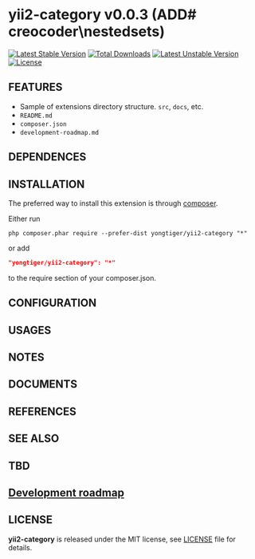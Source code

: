 # yii2-category v0.0.3 (ADD# creocoder\nestedsets)

[![Latest Stable Version](https://poser.pugx.org/yongtiger/yii2-category/v/stable)](https://packagist.org/packages/yongtiger/yii2-category)
[![Total Downloads](https://poser.pugx.org/yongtiger/yii2-category/downloads)](https://packagist.org/packages/yongtiger/yii2-category) 
[![Latest Unstable Version](https://poser.pugx.org/yongtiger/yii2-category/v/unstable)](https://packagist.org/packages/yongtiger/yii2-category)
[![License](https://poser.pugx.org/yongtiger/yii2-category/license)](https://packagist.org/packages/yongtiger/yii2-category)

## FEATURES

* Sample of extensions directory structure. `src`, `docs`, etc.
* `README.md`
* `composer.json`
* `development-roadmap.md`


## DEPENDENCES


## INSTALLATION   

The preferred way to install this extension is through [composer](http://getcomposer.org/download/).

Either run

```
php composer.phar require --prefer-dist yongtiger/yii2-category "*"
```

or add

```json
"yongtiger/yii2-category": "*"
```

to the require section of your composer.json.


## CONFIGURATION


## USAGES


## NOTES


## DOCUMENTS


## REFERENCES


## SEE ALSO


## TBD


## [Development roadmap](docs/development-roadmap.md)


## LICENSE 
**yii2-category** is released under the MIT license, see [LICENSE](https://opensource.org/licenses/MIT) file for details.
